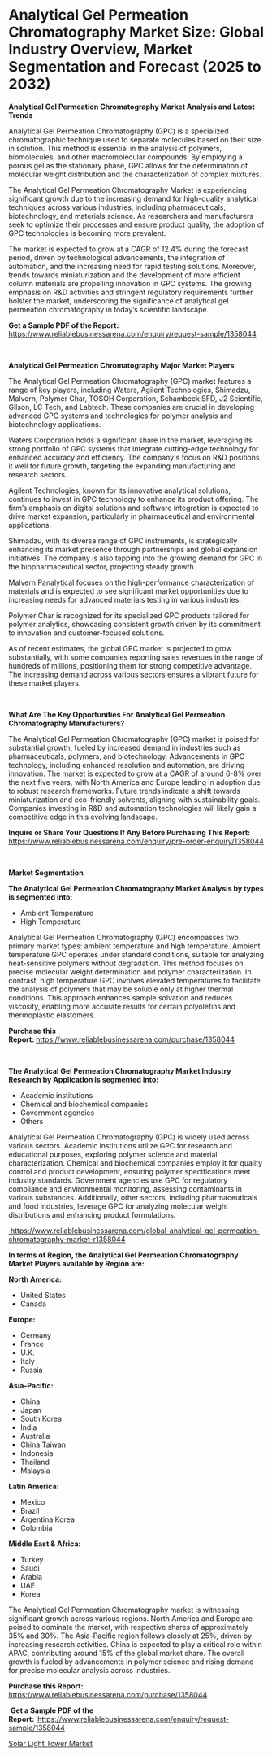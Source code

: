 <p><h1>Analytical Gel Permeation Chromatography Market Size: Global Industry Overview, Market Segmentation and Forecast (2025 to 2032)</h1></p><p><strong>Analytical Gel Permeation Chromatography Market Analysis and Latest Trends</strong></p>
<p><p>Analytical Gel Permeation Chromatography (GPC) is a specialized chromatographic technique used to separate molecules based on their size in solution. This method is essential in the analysis of polymers, biomolecules, and other macromolecular compounds. By employing a porous gel as the stationary phase, GPC allows for the determination of molecular weight distribution and the characterization of complex mixtures.</p><p>The Analytical Gel Permeation Chromatography Market is experiencing significant growth due to the increasing demand for high-quality analytical techniques across various industries, including pharmaceuticals, biotechnology, and materials science. As researchers and manufacturers seek to optimize their processes and ensure product quality, the adoption of GPC technologies is becoming more prevalent.</p><p>The market is expected to grow at a CAGR of 12.4% during the forecast period, driven by technological advancements, the integration of automation, and the increasing need for rapid testing solutions. Moreover, trends towards miniaturization and the development of more efficient column materials are propelling innovation in GPC systems. The growing emphasis on R&D activities and stringent regulatory requirements further bolster the market, underscoring the significance of analytical gel permeation chromatography in today’s scientific landscape.</p></p>
<p><strong>Get a Sample PDF of the Report:&nbsp;</strong> <a href="https://www.reliablebusinessarena.com/enquiry/request-sample/1358044?utm_campaign=3138&utm_medium=2&utm_source=Github&utm_content=ia&utm_term=11042025&utm_id=analytical-gel-permeation-chromatography">https://www.reliablebusinessarena.com/enquiry/request-sample/1358044</a></p>
<p>&nbsp;</p>
<p><strong>Analytical Gel Permeation Chromatography Major Market Players</strong></p>
<p><p>The Analytical Gel Permeation Chromatography (GPC) market features a range of key players, including Waters, Agilent Technologies, Shimadzu, Malvern, Polymer Char, TOSOH Corporation, Schambeck SFD, J2 Scientific, Gilson, LC Tech, and Labtech. These companies are crucial in developing advanced GPC systems and technologies for polymer analysis and biotechnology applications.</p><p>Waters Corporation holds a significant share in the market, leveraging its strong portfolio of GPC systems that integrate cutting-edge technology for enhanced accuracy and efficiency. The company's focus on R&D positions it well for future growth, targeting the expanding manufacturing and research sectors.</p><p>Agilent Technologies, known for its innovative analytical solutions, continues to invest in GPC technology to enhance its product offering. The firm’s emphasis on digital solutions and software integration is expected to drive market expansion, particularly in pharmaceutical and environmental applications.</p><p>Shimadzu, with its diverse range of GPC instruments, is strategically enhancing its market presence through partnerships and global expansion initiatives. The company is also tapping into the growing demand for GPC in the biopharmaceutical sector, projecting steady growth.</p><p>Malvern Panalytical focuses on the high-performance characterization of materials and is expected to see significant market opportunities due to increasing needs for advanced materials testing in various industries.</p><p>Polymer Char is recognized for its specialized GPC products tailored for polymer analytics, showcasing consistent growth driven by its commitment to innovation and customer-focused solutions.</p><p>As of recent estimates, the global GPC market is projected to grow substantially, with some companies reporting sales revenues in the range of hundreds of millions, positioning them for strong competitive advantage. The increasing demand across various sectors ensures a vibrant future for these market players.</p></p>
<p>&nbsp;</p>
<p><strong>What Are The Key Opportunities For Analytical Gel Permeation Chromatography Manufacturers?</strong></p>
<p><p>The Analytical Gel Permeation Chromatography (GPC) market is poised for substantial growth, fueled by increased demand in industries such as pharmaceuticals, polymers, and biotechnology. Advancements in GPC technology, including enhanced resolution and automation, are driving innovation. The market is expected to grow at a CAGR of around 6-8% over the next five years, with North America and Europe leading in adoption due to robust research frameworks. Future trends indicate a shift towards miniaturization and eco-friendly solvents, aligning with sustainability goals. Companies investing in R&D and automation technologies will likely gain a competitive edge in this evolving landscape.</p></p>
<p><strong>Inquire or Share Your Questions If Any Before Purchasing This Report:</strong> <a href="https://www.reliablebusinessarena.com/enquiry/pre-order-enquiry/1358044?utm_campaign=3138&utm_medium=2&utm_source=Github&utm_content=ia&utm_term=11042025&utm_id=analytical-gel-permeation-chromatography">https://www.reliablebusinessarena.com/enquiry/pre-order-enquiry/1358044</a></p>
<p>&nbsp;</p>
<p><strong>Market Segmentation</strong></p>
<p><strong>The Analytical Gel Permeation Chromatography Market Analysis by types is segmented into:</strong></p>
<p><ul><li>Ambient Temperature</li><li>High Temperature</li></ul></p>
<p><p>Analytical Gel Permeation Chromatography (GPC) encompasses two primary market types: ambient temperature and high temperature. Ambient temperature GPC operates under standard conditions, suitable for analyzing heat-sensitive polymers without degradation. This method focuses on precise molecular weight determination and polymer characterization. In contrast, high temperature GPC involves elevated temperatures to facilitate the analysis of polymers that may be soluble only at higher thermal conditions. This approach enhances sample solvation and reduces viscosity, enabling more accurate results for certain polyolefins and thermoplastic elastomers.</p></p>
<p><strong>Purchase this Report:&nbsp;</strong><a href="https://www.reliablebusinessarena.com/purchase/1358044?utm_campaign=3138&utm_medium=2&utm_source=Github&utm_content=ia&utm_term=11042025&utm_id=analytical-gel-permeation-chromatography">https://www.reliablebusinessarena.com/purchase/1358044</a></p>
<p>&nbsp;</p>
<p><strong>The Analytical Gel Permeation Chromatography Market Industry Research by Application is segmented into:</strong></p>
<p><ul><li>Academic institutions</li><li>Chemical and biochemical companies</li><li>Government agencies</li><li>Others</li></ul></p>
<p><p>Analytical Gel Permeation Chromatography (GPC) is widely used across various sectors. Academic institutions utilize GPC for research and educational purposes, exploring polymer science and material characterization. Chemical and biochemical companies employ it for quality control and product development, ensuring polymer specifications meet industry standards. Government agencies use GPC for regulatory compliance and environmental monitoring, assessing contaminants in various substances. Additionally, other sectors, including pharmaceuticals and food industries, leverage GPC for analyzing molecular weight distributions and enhancing product formulations.</p></p>
<p><a href="https://www.reliablebusinessarena.com/global-analytical-gel-permeation-chromatography-market-r1358044?utm_campaign=3138&utm_medium=2&utm_source=Github&utm_content=ia&utm_term=11042025&utm_id=analytical-gel-permeation-chromatography">&nbsp;https://www.reliablebusinessarena.com/global-analytical-gel-permeation-chromatography-market-r1358044</a></p>
<p><strong>In terms of Region, the Analytical Gel Permeation Chromatography Market Players available by Region are:</strong></p>
<p>
    <p> <strong> North America: </strong>
        <ul>
            <li>United States</li>
            <li>Canada</li>
        </ul>
        </p> 
    <p> <strong> Europe: </strong>
        <ul>
            <li>Germany</li>
            <li>France</li>
            <li>U.K.</li>
            <li>Italy</li>
            <li>Russia</li>
        </ul>
        </p> 
    <p> <strong> Asia-Pacific: </strong>
        <ul>
            <li>China</li>
            <li>Japan</li>
            <li>South Korea</li>
            <li>India</li>
            <li>Australia</li>
            <li>China Taiwan</li>
            <li>Indonesia</li>
            <li>Thailand</li>
            <li>Malaysia</li>
        </ul>
        </p> 
    <p> <strong> Latin America: </strong>
        <ul>
            <li>Mexico</li>
            <li>Brazil</li>
            <li>Argentina Korea</li>
            <li>Colombia</li>
        </ul>
        </p> 
    <p> <strong> Middle East & Africa: </strong>
        <ul>
            <li>Turkey</li>
            <li>Saudi</li>
            <li>Arabia</li>
            <li>UAE</li>
            <li>Korea</li>
        </ul>
    </p>
    </p>
<p><p>The Analytical Gel Permeation Chromatography market is witnessing significant growth across various regions. North America and Europe are poised to dominate the market, with respective shares of approximately 35% and 30%. The Asia-Pacific region follows closely at 25%, driven by increasing research activities. China is expected to play a critical role within APAC, contributing around 15% of the global market share. The overall growth is fueled by advancements in polymer science and rising demand for precise molecular analysis across industries.</p></p>
<p><strong>Purchase this Report: </strong><a href="https://www.reliablebusinessarena.com/purchase/1358044?utm_campaign=3138&utm_medium=2&utm_source=Github&utm_content=ia&utm_term=11042025&utm_id=analytical-gel-permeation-chromatography">https://www.reliablebusinessarena.com/purchase/1358044</a></p>
<p>&nbsp;<strong>Get a Sample PDF of the Report:&nbsp;&nbsp;</strong><a href="https://www.reliablebusinessarena.com/enquiry/request-sample/1358044?utm_campaign=3138&utm_medium=2&utm_source=Github&utm_content=ia&utm_term=11042025&utm_id=analytical-gel-permeation-chromatography">https://www.reliablebusinessarena.com/enquiry/request-sample/1358044</a></p>
<p><strong></strong></p>
<p><p><a href="https://github.com/vilehoaguy/Market-Research-Report-List-1/blob/main/solar-light-tower-market.md?utm_campaign=3138&utm_medium=2&utm_source=Github&utm_content=ia&utm_term=11042025&utm_id=analytical-gel-permeation-chromatography">Solar Light Tower Market</a></p></p>